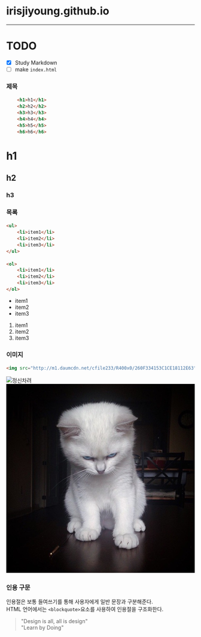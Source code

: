 # irisjiyoung.github.io

---
# TODO
- [x] Study Markdown
- [ ] make `index.html` 

### 제목
```html
	<h1>h1</h1>
	<h2>h2</h2>
	<h3>h3</h3>
	<h4>h4</h4>
	<h5>h5</h5>
	<h6>h6</h6>
```

# h1
## h2
### h3

### 목록
```html
<ul>
	<li>item1</li>
	<li>item2</li>
	<li>item3</li>
</ul>

<ol>
	<li>item1</li>
	<li>item2</li>
	<li>item3</li>
</ol>
```

- item1
- item2
- item3

1. item1
1. item2
1. item3

### 이미지
``` html
<img src="http://m1.daumcdn.net/cfile233/R400x0/260F334153C1CE18112E63" alt="정신차려" width="133.33" height="74.67" />
```
![정신차려](http://m1.daumcdn.net/cfile233/R400x0/260F334153C1CE18112E63)
![붓과장](assets/cat.jpg)



### 인용 구문 
인용절은 보통 들여쓰기를 통해 사용자에게 일반 문장과 구분해준다.<br>
HTML 언어에서는 `<blockquote>`요소를 사용하여 인용절을 구조화한다.


>"Design is all, all is design"<br>
>"Learn by Doing"

